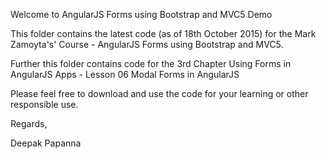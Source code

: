 Welcome to AngularJS Forms using Bootstrap and MVC5 Demo

This folder contains the latest code (as of 18th October 2015) for the Mark Zamoyta's' Course - AngularJS Forms using Bootstrap and MVC5.

Further this folder contains code for the 3rd Chapter Using Forms in AngularJS Apps - Lesson 06 Modal Forms in AngularJS

Please feel free to download and use the code for your learning or other responsible use.


Regards, 

Deepak Papanna